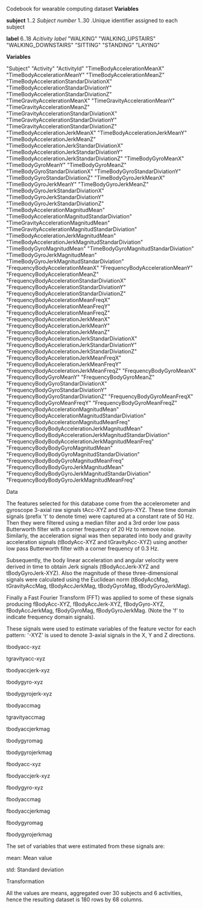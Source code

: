 Codebook for wearable computing dataset
**Variables**

**subject**                    1..2
    *Subject number*
                               1..30 .Unique identifier assigned to each subject

**label**                      6..18
    *Acitivity label*
                           "WALKING"
                           "WALKING_UPSTAIRS"
                           "WALKING_DOWNSTAIRS"
                           "SITTING"
                           "STANDING"
                           "LAYING"

**Variables**

"Subject"
"Activity"
"ActivityId"
"TimeBodyAccelerationMeanX"
"TimeBodyAccelerationMeanY"
"TimeBodyAccelerationMeanZ"
"TimeBodyAccelerationStandarDiviationX"
"TimeBodyAccelerationStandarDiviationY"
"TimeBodyAccelerationStandarDiviationZ"
"TimeGravityAccelerationMeanX"
"TimeGravityAccelerationMeanY"
"TimeGravityAccelerationMeanZ"
"TimeGravityAccelerationStandarDiviationX"
"TimeGravityAccelerationStandarDiviationY"
"TimeGravityAccelerationStandarDiviationZ"
"TimeBodyAccelerationJerkMeanX"
"TimeBodyAccelerationJerkMeanY"
"TimeBodyAccelerationJerkMeanZ"
"TimeBodyAccelerationJerkStandarDiviationX"
"TimeBodyAccelerationJerkStandarDiviationY"
"TimeBodyAccelerationJerkStandarDiviationZ"
"TimeBodyGyroMeanX"
"TimeBodyGyroMeanY"
"TimeBodyGyroMeanZ"
"TimeBodyGyroStandarDiviationX"
"TimeBodyGyroStandarDiviationY"
"TimeBodyGyroStandarDiviationZ"
"TimeBodyGyroJerkMeanX"
"TimeBodyGyroJerkMeanY"
"TimeBodyGyroJerkMeanZ"
"TimeBodyGyroJerkStandarDiviationX"
"TimeBodyGyroJerkStandarDiviationY"
"TimeBodyGyroJerkStandarDiviationZ"
"TimeBodyAccelerationMagnitudMean"
"TimeBodyAccelerationMagnitudStandarDiviation"
"TimeGravityAccelerationMagnitudMean"
"TimeGravityAccelerationMagnitudStandarDiviation"
"TimeBodyAccelerationJerkMagnitudMean"
"TimeBodyAccelerationJerkMagnitudStandarDiviation"
"TimeBodyGyroMagnitudMean"
"TimeBodyGyroMagnitudStandarDiviation"
"TimeBodyGyroJerkMagnitudMean"
"TimeBodyGyroJerkMagnitudStandarDiviation"
"FrequencyBodyAccelerationMeanX"
"FrequencyBodyAccelerationMeanY"
"FrequencyBodyAccelerationMeanZ"
"FrequencyBodyAccelerationStandarDiviationX"
"FrequencyBodyAccelerationStandarDiviationY"
"FrequencyBodyAccelerationStandarDiviationZ"
"FrequencyBodyAccelerationMeanFreqX"
"FrequencyBodyAccelerationMeanFreqY"
"FrequencyBodyAccelerationMeanFreqZ"
"FrequencyBodyAccelerationJerkMeanX"
"FrequencyBodyAccelerationJerkMeanY"
"FrequencyBodyAccelerationJerkMeanZ"
"FrequencyBodyAccelerationJerkStandarDiviationX"
"FrequencyBodyAccelerationJerkStandarDiviationY"
"FrequencyBodyAccelerationJerkStandarDiviationZ"
"FrequencyBodyAccelerationJerkMeanFreqX"
"FrequencyBodyAccelerationJerkMeanFreqY"
"FrequencyBodyAccelerationJerkMeanFreqZ"
"FrequencyBodyGyroMeanX"
"FrequencyBodyGyroMeanY"
"FrequencyBodyGyroMeanZ"
"FrequencyBodyGyroStandarDiviationX"
"FrequencyBodyGyroStandarDiviationY"
"FrequencyBodyGyroStandarDiviationZ"
"FrequencyBodyGyroMeanFreqX"
"FrequencyBodyGyroMeanFreqY"
"FrequencyBodyGyroMeanFreqZ"
"FrequencyBodyAccelerationMagnitudMean"
"FrequencyBodyAccelerationMagnitudStandarDiviation"
"FrequencyBodyAccelerationMagnitudMeanFreq"
"FrequencyBodyBodyAccelerationJerkMagnitudMean"
"FrequencyBodyBodyAccelerationJerkMagnitudStandarDiviation"
"FrequencyBodyBodyAccelerationJerkMagnitudMeanFreq"
"FrequencyBodyBodyGyroMagnitudMean"
"FrequencyBodyBodyGyroMagnitudStandarDiviation"
"FrequencyBodyBodyGyroMagnitudMeanFreq"
"FrequencyBodyBodyGyroJerkMagnitudMean"
"FrequencyBodyBodyGyroJerkMagnitudStandarDiviation"
"FrequencyBodyBodyGyroJerkMagnitudMeanFreq"

Data

The features selected for this database come from the accelerometer and gyroscope 3-axial raw signals tAcc-XYZ and tGyro-XYZ. These time domain signals (prefix 't' to denote time) were captured at a constant rate of 50 Hz. Then they were filtered using a median filter and a 3rd order low pass Butterworth filter with a corner frequency of 20 Hz to remove noise. Similarly, the acceleration signal was then separated into body and gravity acceleration signals (tBodyAcc-XYZ and tGravityAcc-XYZ) using another low pass Butterworth filter with a corner frequency of 0.3 Hz.

Subsequently, the body linear acceleration and angular velocity were derived in time to obtain Jerk signals (tBodyAccJerk-XYZ and tBodyGyroJerk-XYZ). Also the magnitude of these three-dimensional signals were calculated using the Euclidean norm (tBodyAccMag, tGravityAccMag, tBodyAccJerkMag, tBodyGyroMag, tBodyGyroJerkMag).

Finally a Fast Fourier Transform (FFT) was applied to some of these signals producing fBodyAcc-XYZ, fBodyAccJerk-XYZ, fBodyGyro-XYZ, fBodyAccJerkMag, fBodyGyroMag, fBodyGyroJerkMag. (Note the 'f' to indicate frequency domain signals).

These signals were used to estimate variables of the feature vector for each pattern:
'-XYZ' is used to denote 3-axial signals in the X, Y and Z directions.

tbodyacc-xyz

tgravityacc-xyz

tbodyaccjerk-xyz

tbodygyro-xyz

tbodygyrojerk-xyz

tbodyaccmag

tgravityaccmag

tbodyaccjerkmag

tbodygyromag

tbodygyrojerkmag

fbodyacc-xyz

fbodyaccjerk-xyz

fbodygyro-xyz

fbodyaccmag

fbodyaccjerkmag

fbodygyromag

fbodygyrojerkmag

The set of variables that were estimated from these signals are:

mean: Mean value

std: Standard deviation

Transformation

All the values are means, aggregated over 30 subjects and 6 activities, hence the resulting dataset is 180 rows by 68 columns.